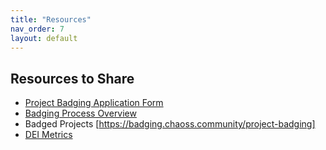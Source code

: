 ```yaml
---
title: "Resources"
nav_order: 7
layout: default
---
```


## Resources to Share
- [Project Badging Application Form](https://badging.chaoss.community/badge)  
- [Badging Process Overview](https://badging.chaoss.community/project-badging)  
- Badged Projects [https://badging.chaoss.community/project-badging]  
- [DEI Metrics](https://github.com/chaoss/wg-dei/blob/main/DEI.md)

